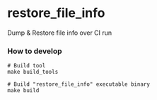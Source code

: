 # restore_file_info
Dump &amp; Restore file info over CI run

### How to develop

```
# Build tool
make build_tools

# Build "restore_file_info" executable binary
make build
```